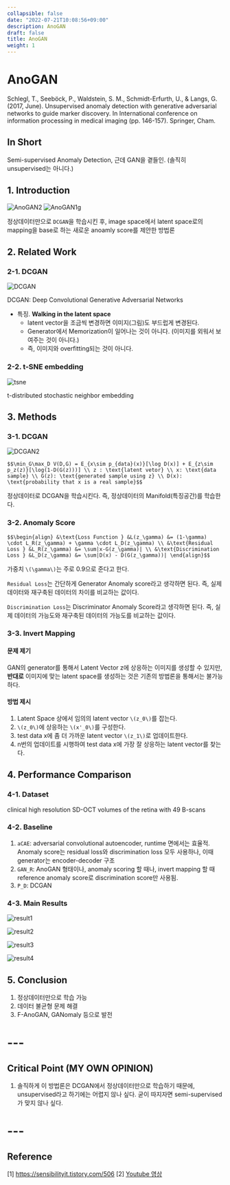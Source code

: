 ```yaml
---
collapsible: false
date: "2022-07-21T10:08:56+09:00"
description: AnoGAN
draft: false
title: AnoGAN
weight: 1
---
```


# AnoGAN
Schlegl, T., Seeböck, P., Waldstein, S. M., Schmidt-Erfurth, U., & Langs, G. (2017, June). Unsupervised anomaly detection with generative adversarial networks to guide marker discovery. In International conference on information processing in medical imaging (pp. 146-157). Springer, Cham.


## In Short
Semi-supervised Anomaly Detection, 근데 GAN을 곁들인. (솔직히 unsupervised는 아니다.)

## 1. Introduction
![AnoGAN2](images/posts/deep_learning/AnoGAN/AnoGAN2.JPG)
![AnoGAN1g](images/posts/deep_learning/AnoGAN/AnoGAN.JPG)

정상데이터만으로 `DCGAN`을 학습시킨 후, image space에서 latent space로의 mapping을 base로 하는 새로운 anoamly score를 제안한 방법론

## 2. Related Work
### 2-1. DCGAN
![DCGAN](images/posts/deep_learning/AnoGAN/DCGAN.JPG)

DCGAN: Deep Convolutional Generative Adversarial Networks
- 특징. **Walking in the latent space**
  - latent vector을 조금씩 변경하면 이미지(그림)도 부드럽게 변경된다.
  - Generator에서 Memorization이 일어나는 것이 아니다. (이미지를 외워서 보여주는 것이 아니다.)
  - 즉, 이미지와 overfitting되는 것이 아니다.

### 2-2. t-SNE embedding
![tsne](images/posts/deep_learning/AnoGAN/tsne.JPG)

t-distributed stochastic neighbor embedding

## 3. Methods

### 3-1. DCGAN
![DCGAN2](images/posts/deep_learning/AnoGAN/DCGAN2.JPG)

`$$\min_G\max_D V(D,G) = E_{x\sim p_{data}(x)}[\log D(x)] + E_{z\sim p_z(z)}[\log(1-D(G(z)))] \\
z : \text{latent vetor} \\
x: \text{data sample} \\
G(z): \text{generated sample using z} \\
D(x): \text{probability that x is a real sample}$$`

정상데이터로 DCGAN을 학습시킨다. 즉, 정상데이터의 Manifold(특징공간)를 학습한다.

### 3-2. Anomaly Score

`$$\begin{align}
&\text{Loss Function } &L(z_\gamma) &= (1-\gamma) \cdot L_R(z_\gamma) + \gamma \cdot L_D(z_\gamma) \\
&\text{Residual Loss } &L_R(z_\gamma) &= \sum|x-G(z_\gamma)| \\
&\text{Discrimination Loss } &L_D(z_\gamma) &= \sum|D(x) - D(G(z_\gamma))|
\end{align}$$`

가중치 `\(\gamma\)`는 주로 0.9으로 준다고 한다.

`Residual Loss`는 간단하게 Generator Anomaly score라고 생각하면 된다. 즉, 실제 데이터와 재구축된 데이터의 차이를 비교하는 값이다.

`Discrimination Loss`는 Discriminator Anomaly Score라고 생각하면 된다. 즉, 실제 데이터의 가능도와 재구축된 데이터의 가능도를 비교하는 값이다.

### 3-3. Invert Mapping

#### 문제 제기
GAN의 generator를 통해서 Latent Vector z에 상응하는 이미지를 생성할 수 있지만, **반대로** 이미지에 맞는 latent space를 생성하는 것은 기존의 방법론을 통해서는 불가능하다.

#### 방법 제시
1. Latent Space 상에서 임의의 latent vector `\(z_0\)`를 잡는다.
2. `\(z_0\)`에 상응하는 `\(x'_0\)`를 구성한다.
3. test data x에 좀 더 가까운 latent vector `\(z_1\)`로 업데이트한다.
4. n번의 업데이트를 시행하여 test data x에 가장 잘 상응하는 latent vector를 찾는다.

## 4. Performance Comparison
### 4-1. Dataset
clinical high resolution SD-OCT volumes of the retina with 49 B-scans 

### 4-2. Baseline
1. `aCAE`: adversarial convolutional autoencoder, runtime 면에서는 효율적. Anomaly score는 residual loss와 discrimination loss 모두 사용하나, 이때 generator는 encoder-decoder 구조
2. `GAN_R`: AnoGAN 형태이나, anomaly scoring 할 때나, invert mapping 할 때 reference anomaly score로 discrimination score만 사용됨.
3. `P_D`: DCGAN

### 4-3. Main Results
![result1](images/posts/deep_learning/AnoGAN/result1.JPG)

![result2](images/posts/deep_learning/AnoGAN/result2.JPG)

![result3](images/posts/deep_learning/AnoGAN/result3.JPG)

![result4](images/posts/deep_learning/AnoGAN/result4.JPG)

## 5. Conclusion
1. 정상데이터만으로 학습 가능
2. 데이터 불균형 문제 해결
3. F-AnoGAN, GANomaly 등으로 발전

# ---

## Critical Point (MY OWN OPINION)
1. 솔직하게 이 방법론은 DCGAN에서 정상데이터만으로 학습하기 때문에, unsupervised라고 하기에는 어렵지 않나 싶다. 굳이 따지자면 semi-supervised가 맞지 않나 싶다.

# ---

## Reference
[1] https://sensibilityit.tistory.com/506
[2] [Youtube 영상](https://www.youtube.com/watch?v=t2eZzmeRcAg)
